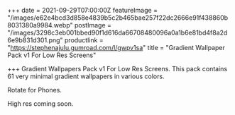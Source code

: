 +++
date = 2021-09-29T07:00:00Z
featureImage = "/images/e62e4bcd3d858e4839b5c2b465bae257f22dc2666e91f438860b8031380a9984.webp"
postImage = "/images/3298c3eb001bbed90f1d616da66708480096a0a1b6e81bd4f8a2d6e9b831d301.png"
productlink = "https://stephenajulu.gumroad.com/l/gwpv1sa"
title = "Gradient Wallpaper Pack v1 For Low Res Screens"

+++
Gradient Wallpapers Pack v1 For Low Res Screens. This pack contains 61 very minimal gradient wallpapers in various colors.

Rotate for Phones.

High res coming soon.